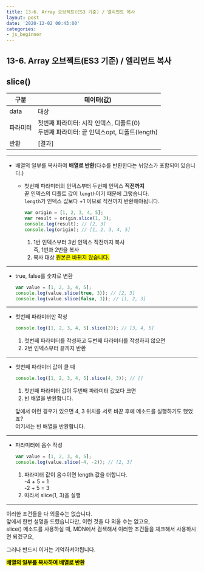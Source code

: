 ```yaml
---
title: 13-6. Array 오브젝트(ES3 기준) / 엘리먼트 복사
layout: post
date: '2020-12-02 00:43:00'
categories:
- js_beginner
---
```


## 13-6. Array 오브젝트(ES3 기준) / 엘리먼트 복사

## slice()

|구분|데이터(값)|
|---|---------|
|data|대상|
|파라미터|첫번째 파라미터: 시작 인덱스, 디폴트(0) <br> 두번째 파라미터: 끝 인덱스opt, 디폴트(length)|
|반환|[결과]|

---

* 배열의 일부를 복사하여 **배열로 반환**(다수를 반환한다는 뉘앙스가 포함되어 있습니다.)

    * 첫번째 파라미터의 인덱스부터 두번째 인덱스 **직전까지**  
      끝 인덱스의 디폴트 값이 `length`이기 때문에 그렇습니다.  
      `length`가 인덱스 값보다 +1 이므로 직전까지 반환해야됩니다.
      
        ```javascript
        var origin = [1, 2, 3, 4, 5];
        var result = origin.slice(1, 3);
        console.log(result); // [2, 3]
        console.log(origin); // [1, 2, 3, 4, 5]
        ```
        
        1. 1번 인덱스부터 3번 인덱스 직전까지 복사  
           즉, 1번과 2번을 복사
        2. 복사 대상 <mark>원본은 바뀌지 않습니다.</mark>
        
---

* true, false를 숫자로 변환

    ```javascript
    var value = [1, 2, 3, 4, 5];
    console.log(value.slice(true, 3)); // [2, 3]
    console.log(value.slice(false, 3)); // [1, 2, 3]
    ```

---

* 첫번째 파라미터만 작성

    ```javascript
    console.log([1, 2, 3, 4, 5].slice(2)); // [3, 4, 5]
    ```
    
    1. 첫번째 파라미터를 작성하고 두번째 파라미터를 작성하지 않으면
    2. 2번 인덱스부터 끝까지 반환
    
---

* 첫번째 파라미터 값이 클 때

    ```javascript
    console.log([1, 2, 3, 4, 5].slice(4, 3)); // []
    ```
    
    1. 첫번째 파라미터 값이 두번째 파라미터 값보다 크면
    2. 빈 배열을 반환합니다.
    
    앞에서 이런 경우가 있으면 4, 3 위치를 서로 바꾼 후에 메소드를 실행하기도 했었죠?  
    여기서는 빈 배열을 반환합니다.
    
---

* 파라미터에 음수 작성

    ```javascript
    var value = [1, 2, 3, 4, 5];
    console.log(value.slice(-4, -2)); // [2, 3]
    ```
    
    1. 파라미터 값이 음수이면 length 값을 더합니다.  
       -4 + 5 = 1  
       -2 + 5 = 3
    2. 따라서 slice(1, 3)을 실행
    
---

이러한 조건들을 다 외울수는 없습니다.  
앞에서 한번 설명을 드렸습니다만, 이런 것을 다 외울 수는 없고요,  
slice() 메소드를 사용하실 때, MDN에서 검색해서 이러한 조건들을 체크해서 사용하시면 되겠구요,

그러나 반드시 이거는 기억하셔야됩니다.

**<mark>배열의 일부를 복사하여 배열로 반환</mark>**